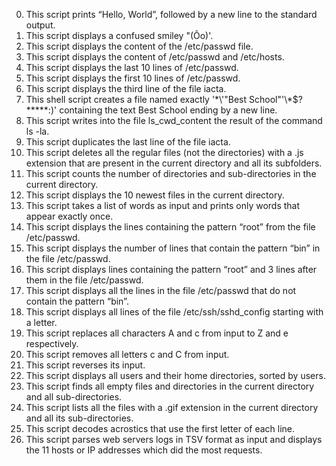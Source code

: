 0. This script prints “Hello, World”, followed by a new line to the standard output.
1. This script displays a confused smiley "(Ôo)'.
2. This script displays the content of the /etc/passwd file.
3. This script displays the content of /etc/passwd and /etc/hosts.
4. This script displays the last 10 lines of /etc/passwd.
5. This script displays the first 10 lines of /etc/passwd.
6. This script displays the third line of the file iacta.
7. This shell script creates a file named exactly '\*\\'"Best School"\'\\*$\?\*\*\*\*\*:)' containing the text Best School ending by a new line.
8. This script writes into the file ls_cwd_content the result of the command ls -la.
9. This script duplicates the last line of the file iacta.
10. This script deletes all the regular files (not the directories) with a .js extension that are present in the current directory and all its subfolders.
11. This script counts the number of directories and sub-directories in the current directory.
12. This script displays the 10 newest files in the current directory.
13. This script takes a list of words as input and prints only words that appear exactly once.
14. This script displays the lines containing the pattern “root” from the file /etc/passwd.
15. This script displays the number of lines that contain the pattern “bin” in the file /etc/passwd.
16. This script displays lines containing the pattern “root” and 3 lines after them in the file /etc/passwd.
17. This script displays all the lines in the file /etc/passwd that do not contain the pattern “bin”.
18. This script displays all lines of the file /etc/ssh/sshd_config starting with a letter.
19. This script replaces all characters A and c from input to Z and e respectively.
20. This script removes all letters c and C from input.
21. This script reverses its input.
22. This script displays all users and their home directories, sorted by users.
23. This script finds all empty files and directories in the current directory and all sub-directories.
24. This script lists all the files with a .gif extension in the current directory and all its sub-directories.
25. This script decodes acrostics that use the first letter of each line.
26. This script parses web servers logs in TSV format as input and displays the 11 hosts or IP addresses which did the most requests.
